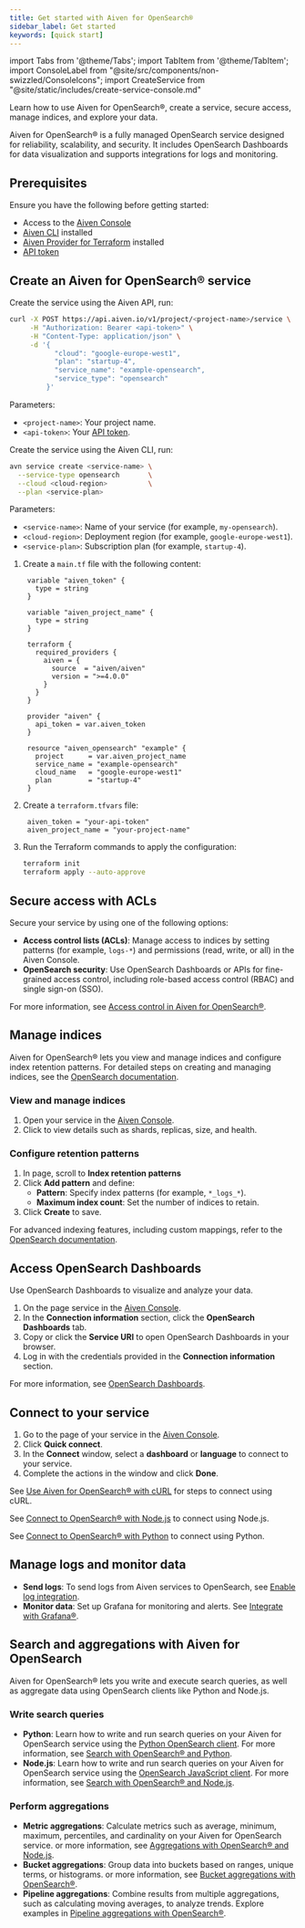 ```yaml
---
title: Get started with Aiven for OpenSearch®
sidebar_label: Get started
keywords: [quick start]
---
```


import Tabs from '@theme/Tabs';
import TabItem from '@theme/TabItem';
import ConsoleLabel from "@site/src/components/non-swizzled/ConsoleIcons";
import CreateService from "@site/static/includes/create-service-console.md"

Learn how to use Aiven for OpenSearch®, create a service, secure access, manage indices, and explore your data.

Aiven for OpenSearch® is a fully managed OpenSearch service designed for reliability,
scalability, and security. It includes OpenSearch Dashboards for data visualization and
supports integrations for logs and monitoring.

## Prerequisites

Ensure you have the following before getting started:

- Access to the [Aiven Console](https://console.aiven.io)
- [Aiven CLI](https://github.com/aiven/aiven-client#installation) installed
- [Aiven Provider for Terraform](https://registry.terraform.io/providers/aiven/aiven/latest/docs) installed
- [API token](/docs/platform/howto/create_authentication_token)

## Create an Aiven for OpenSearch® service

<Tabs groupId="group1">
<TabItem value="1" label="Console" default>

<CreateService serviceType="OpenSearch®"/>

</TabItem>
<TabItem value="API" label="API">

Create the service using the Aiven API, run:

```bash
curl -X POST https://api.aiven.io/v1/project/<project-name>/service \
     -H "Authorization: Bearer <api-token>" \
     -H "Content-Type: application/json" \
     -d '{
           "cloud": "google-europe-west1",
           "plan": "startup-4",
           "service_name": "example-opensearch",
           "service_type": "opensearch"
         }'
```

Parameters:

- `<project-name>`: Your project name.
- `<api-token>`: Your [API token](/docs/platform/howto/create_authentication_token).

</TabItem>
<TabItem value="CLI" label="CLI">

Create the service using the Aiven CLI, run:

```bash
avn service create <service-name> \
  --service-type opensearch       \
  --cloud <cloud-region>          \
  --plan <service-plan>
```

Parameters:

- `<service-name>`: Name of your service (for example, `my-opensearch`).
- `<cloud-region>`: Deployment region (for example, `google-europe-west1`).
- `<service-plan>`: Subscription plan (for example, `startup-4`).

</TabItem>
<TabItem value="Terraform" label="Terraform">

1. Create a `main.tf` file with the following content:

   ```hcl
    variable "aiven_token" {
      type = string
    }

    variable "aiven_project_name" {
      type = string
    }

    terraform {
      required_providers {
        aiven = {
          source  = "aiven/aiven"
          version = ">=4.0.0"
        }
      }
    }

    provider "aiven" {
      api_token = var.aiven_token
    }

    resource "aiven_opensearch" "example" {
      project      = var.aiven_project_name
      service_name = "example-opensearch"
      cloud_name   = "google-europe-west1"
      plan         = "startup-4"
    }
    ```

1. Create a `terraform.tfvars` file:

   ```hcl
    aiven_token = "your-api-token"
    aiven_project_name = "your-project-name"
    ```

1. Run the Terraform commands to apply the configuration:

   ```bash
   terraform init
   terraform apply --auto-approve
   ```

</TabItem>
</Tabs>

## Secure access with ACLs

Secure your service by using one of the following options:

- **Access control lists (ACLs)**: Manage access to indices by setting patterns
  (for example, `logs-*`) and permissions (read, write, or all) in the Aiven Console.
- **OpenSearch security**: Use OpenSearch Dashboards or APIs for fine-grained access
  control, including role-based access control (RBAC) and single sign-on (SSO).

For more information, see
[Access control in Aiven for OpenSearch®](https://aiven.io/docs/products/opensearch/concepts/access_control).

## Manage indices

Aiven for OpenSearch® lets you view and manage indices and configure index retention
patterns. For detailed steps on creating and managing indices, see
the [OpenSearch documentation](https://opensearch.org/docs/latest/opensearch/index-data/).

### View and manage indices

1. Open your service in the [Aiven Console](https://console.aiven.io/).
1. Click <ConsoleLabel name="opensearchindexes" /> to view details such as shards, replicas, size, and health.

### Configure retention patterns

1. In <ConsoleLabel name="opensearchindexes" /> page, scroll to
   **Index retention patterns**
1. Click **Add pattern** and define:
   - **Pattern**: Specify index patterns (for example, `*_logs_*`).
   - **Maximum index count**: Set the number of indices to retain.
1. Click **Create** to save.

For advanced indexing features, including custom mappings, refer to the
[OpenSearch documentation](https://opensearch.org/docs/latest/opensearch/index-data/).

## Access OpenSearch Dashboards

Use OpenSearch Dashboards to visualize and analyze your data.

1. On the <ConsoleLabel name="overview"/> page service in the [Aiven Console](https://console.aiven.io/).
1. In the **Connection information** section, click the **OpenSearch Dashboards** tab.
1. Copy or click the **Service URI** to open OpenSearch Dashboards in your browser.
1. Log in with the credentials provided in the **Connection information** section.

For more information, see
[OpenSearch Dashboards](https://opensearch.org/docs/latest/dashboards/).

## Connect to your service

<Tabs groupId="connect-service">
<TabItem value="Console" label="Console" default>

1. Go to the <ConsoleLabel name="overview"/>  page of your service in the [Aiven Console](https://console.aiven.io/).
1. Click **Quick connect**.
1. In the **Connect** window, select a **dashboard** or **language** to connect to your
   service.
1. Complete the actions in the window and click **Done**.

</TabItem>
<TabItem value="cURL" label="cURL">

See
[Use Aiven for OpenSearch® with cURL](https://aiven.io/docs/products/opensearch/howto/opensearch-with-curl)
for steps to connect using cURL.

</TabItem>
<TabItem value="Node.js" label="Node.js">

See
[Connect to OpenSearch® with Node.js](https://aiven.io/docs/products/opensearch/howto/connect-with-nodejs)
to connect using Node.js.

</TabItem>

<TabItem value="Python" label="Python">

See [Connect to OpenSearch® with Python](https://aiven.io/docs/products/opensearch/howto/connect-with-python) to connect using Python.

</TabItem>
</Tabs>

## Manage logs and monitor data

- **Send logs**: To send logs from Aiven services to OpenSearch, see [Enable log integration](https://aiven.io/docs/products/opensearch/howto/opensearch-log-integration).
- **Monitor data**: Set up Grafana for monitoring and alerts. See [Integrate with Grafana®](https://aiven.io/docs/products/opensearch/howto/integrate-with-grafana).


## Search and aggregations with Aiven for OpenSearch

Aiven for OpenSearch® lets you write and execute search queries, as well as aggregate
data using OpenSearch clients like Python and Node.js.

### Write search queries

- **Python**: Learn how to write and run search queries on your Aiven for OpenSearch
  service using the [Python OpenSearch client](https://github.com/opensearch-project/opensearch-py).
  For more information, see
  [Search with OpenSearch® and Python](/docs/products/opensearch/howto/opensearch-search-and-python).
- **Node.js**: Learn how to write and run search queries on your Aiven for OpenSearch
  service using the [OpenSearch JavaScript client](https://github.com/opensearch-project/opensearch-js).
  For more information, see
  [Search with OpenSearch® and Node.js](/docs/products/opensearch/howto/opensearch-and-nodejs).

### Perform aggregations

- **Metric aggregations**: Calculate metrics such as average, minimum, maximum,
  percentiles, and cardinality on your Aiven for OpenSearch
  service. or more information, see
  [Aggregations with OpenSearch® and Node.js](/docs/products/opensearch/howto/opensearch-aggregations-and-nodejs#metrics-aggregations).
- **Bucket aggregations**: Group data into buckets based on ranges, unique terms, or
  histograms. or more information, see
  [Bucket aggregations with OpenSearch®](/docs/products/opensearch/howto/opensearch-aggregations-and-nodejs#bucket-aggregations).
- **Pipeline aggregations**: Combine results from multiple aggregations, such as
  calculating moving averages, to analyze trends. Explore examples in
  [Pipeline aggregations with OpenSearch®](/docs/products/opensearch/howto/opensearch-aggregations-and-nodejs#pipeline-aggregations).
